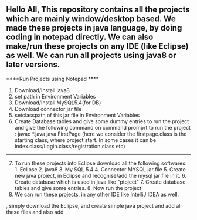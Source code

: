 Hello All, This repository contains all the projects which are mainly window/desktop based.
We made these projects in java language, by doing coding in notepad directly.
We can also make/run these projects on any IDE (like Eclipse) as well.
We can run all projects using java8 or later versions.
-------------------------------------------------------------------------------------------------------
****Run Projects using Notepad ****
  1. Download/Install java8
  2. set path in Environment Variables
  3. Download/Install MySQL5.4(for DB)
  4. Download connector jar file
  5. setclasspath of this jar file in Environment Variables
  6. Create Database tables and give some dummy entries to run the project and give the following command on command promprt to
    run the project :
    javac *.java
    java FirstPage (here we consider the firstpage.class is the starting class, where project start. In some cases it can be index.class/Login.class/registration.class etc)
  ----------------------------------------------------------------------------------------------------------------------------------------------------------------------------------
  7. To run these projects into Eclipse download all the following softwares:
    1. Eclipse
    2. java8
    3. My SQL 5.4
    4. Connector MYSQL jar file
    5. Create new java project, in Eclipse and recognise/add the mysql jar file in it. 
    6. Create database which is used in java like "ptoject"
    7. Create database tables and give some entries.
    8. Now run the project
  8. We can run these projects, in any other IDE like IntelliJ IDEA as well.





, simply download the Eclipse, and create simple java project and add all these files and also add  
